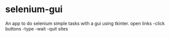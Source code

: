 # selenium-gui
An app to do selenium simple tasks with a gui using tkinter.
open links
-click buttons
-type
-wait
-quit sites



